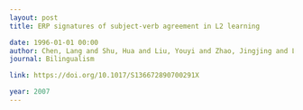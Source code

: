 ```yaml
---
layout: post
title: ERP signatures of subject-verb agreement in L2 learning

date: 1996-01-01 00:00
author: Chen, Lang and Shu, Hua and Liu, Youyi and Zhao, Jingjing and Li, Ping
journal: Bilingualism

link: https://doi.org/10.1017/S136672890700291X

year: 2007
---
```



